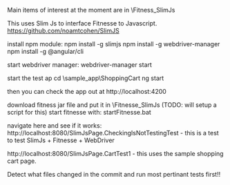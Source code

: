 

Main items of interest at the moment are in <repo root>\Fitness_SlimJs

This uses Slim Js to interface Fitnesse to Javascript.
https://github.com/noamtcohen/SlimJS

install npm module:
    npm install -g slimjs
    npm install -g webdriver-manager
    npm install -g @angular/cli

start webdriver manager:
    webdriver-manager start

start the test ap
cd <repo root>\sample_app\ShoppingCart
ng start

then you can check the app out at http://localhost:4200

download fitness jar file and put it in <repo root>\Fitnesse_SlimJs (TODO:  will setup a script for this)
start fitnesse with:
    startFitnesse.bat

navigate here and see if it works:
http://localhost:8080/SlimJsPage.CheckingIsNotTestingTest
    - this is a test to test SlimJs + Fitnesse + WebDriver

 http://localhost:8080/SlimJsPage.CartTest1
    - this uses the sample shopping cart page.



Detect what files changed in the commit and run most pertinant tests first!!
